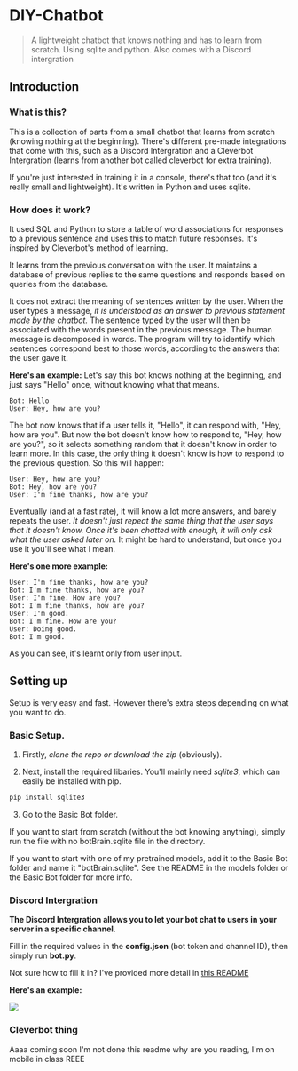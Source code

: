 # DIY-Chatbot
> A lightweight chatbot that knows nothing and has to learn from scratch. Using sqlite and python. Also comes with a Discord intergration

## Introduction

### What is this? 

This is a collection of parts from a small chatbot that learns from scratch (knowing nothing at the beginning). There's different pre-made integrations that come with this, such as a Discord Intergration and a Cleverbot Intergration (learns from another bot called cleverbot for extra training). 

If you're just interested in training it in a console, there's that too (and it's really small and lightweight). It's written in Python and uses sqlite. 

### How does it work? 

It used SQL and Python to store a table of word associations for responses to a previous sentence and uses this to match future responses. It's inspired by Cleverbot's method of learning.

It learns from the previous conversation with the user. It maintains a database of previous replies to the same questions and responds based on queries from the database.

It does not extract the meaning of sentences written by the user. When the user types a message, *it is understood as an answer to previous statement made by the chatbot.* The sentence typed by the user will then be associated with the words present in the previous message. The human message is decomposed in words. The program will try to identify which sentences correspond best to those words, according to the answers that the user gave it. 

**Here's an example:** Let's say this bot knows nothing at the beginning, and just says "Hello" once, without knowing what that means. 

```
Bot: Hello
User: Hey, how are you?
```

The bot now knows that if a user tells it, "Hello", it can respond with, "Hey, how are you". But now the bot doesn't know how to respond to, "Hey, how are you?", so it selects something random that it doesn't know in order to learn more. In this case, the only thing it doesn't know is how to respond to the previous question. So this will happen:

```
User: Hey, how are you? 
Bot: Hey, how are you? 
User: I'm fine thanks, how are you? 
```

Eventually (and at a fast rate), it will know a lot more answers, and barely repeats the user. *It doesn't just repeat the same thing that the user says that it doesn't know. Once it's been chatted with enough, it will only ask what the user asked later on.* It might be hard to understand, but once you use it you'll see what I mean.

**Here's one more example:**

```
User: I'm fine thanks, how are you? 
Bot: I'm fine thanks, how are you? 
User: I'm fine. How are you? 
Bot: I'm fine thanks, how are you? 
User: I'm good. 
Bot: I'm fine. How are you? 
User: Doing good. 
Bot: I'm good.
```

As you can see, it's learnt only from user input. 

## Setting up

Setup is very easy and fast. However there's extra steps depending on what you want to do. 

### Basic Setup. 

1. Firstly, *clone the repo or download the zip* (obviously).

2. Next, install the required libaries. You'll mainly need *sqlite3*, which can easily be installed with pip.

```bash
pip install sqlite3
```

3. Go to the Basic Bot folder.

If you want to start from scratch (without the bot knowing anything), simply run the file with no botBrain.sqlite file in the directory.

If you want to start with one of my pretrained models, add it to the Basic Bot folder and name it "botBrain.sqlite". See the README in the models folder or the Basic Bot folder for more info. 


### Discord Intergration

**The Discord Intergration allows you to let your bot chat to users in your server in a specific channel.**

Fill in the required values in the **config.json** (bot token and channel ID), then simply run **bot.py**.

Not sure how to fill it in? I've provided more detail in [this README](https://github.com/SpectrixOfficial/DIY-Chatbot/blob/master/Discord%20Bot/README.md)

**Here's an example:**

![](https://cdn.discordapp.com/attachments/478201257417244675/516637578167058448/unknown.png)

### Cleverbot thing

Aaaa coming soon I'm not done this readme why are you reading, I'm on mobile in class REEE
